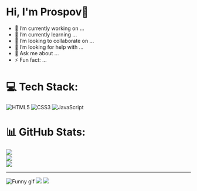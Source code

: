 # Hi, I'm Prospov👋

- 🔭 I’m currently working on ...
- 🌱 I’m currently learning ...
- 👯 I’m looking to collaborate on ...
- 🤔 I’m looking for help with ...
- 💬 Ask me about ...
- ⚡ Fun fact: ...

# 💻 Tech Stack:
![HTML5](https://img.shields.io/badge/html5-%23E34F26.svg?style=for-the-badge&logo=html5&logoColor=white) ![CSS3](https://img.shields.io/badge/css3-%231572B6.svg?style=for-the-badge&logo=css3&logoColor=white) ![JavaScript](https://img.shields.io/badge/javascript-%23323330.svg?style=for-the-badge&logo=javascript&logoColor=%23F7DF1E)
# 📊 GitHub Stats:
![](https://github-readme-stats.vercel.app/api?username=itsprospov&theme=default&hide_border=false&include_all_commits=false&count_private=false)<br/>
![](https://nirzak-streak-stats.vercel.app/?user=itsprospov&theme=default&hide_border=false)<br/>
![](https://github-readme-stats.vercel.app/api/top-langs/?username=itsprospov&theme=default&hide_border=false&include_all_commits=false&count_private=false&layout=compact)

---
![Funny gif](https://i.gifer.com/33HU.gif)
[![](https://visitcount.itsvg.in/api?id=itsprospov&icon=0&color=0)](https://visitcount.itsvg.in)
![](https://komarev.com/ghpvc/?username=itsprospov&color=green)


<!-- Proudly created with GPRM ( https://gprm.itsvg.in ) -->




